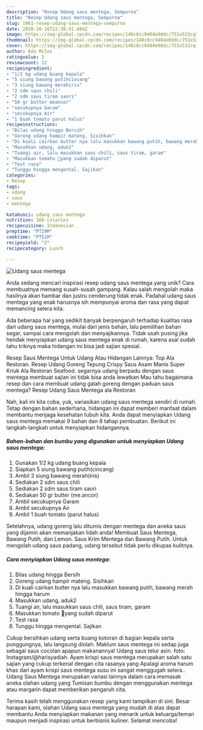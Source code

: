```yaml
---
description: "Resep Udang saus mentega, Sempurna"
title: "Resep Udang saus mentega, Sempurna"
slug: 1961-resep-udang-saus-mentega-sempurna
date: 2020-10-16T22:38:41.684Z
image: https://img-global.cpcdn.com/recipes/140c0cc9484e0ddc/751x532cq70/udang-saus-mentega-foto-resep-utama.jpg
thumbnail: https://img-global.cpcdn.com/recipes/140c0cc9484e0ddc/751x532cq70/udang-saus-mentega-foto-resep-utama.jpg
cover: https://img-global.cpcdn.com/recipes/140c0cc9484e0ddc/751x532cq70/udang-saus-mentega-foto-resep-utama.jpg
author: Ada Miles
ratingvalue: 3
reviewcount: 12
recipeingredient:
- "1/2 kg udang buang kepala"
- "5 siung bawang putihcincang"
- "3 siung bawang merahiris"
- "2 sdm saus chili"
- "2 sdm saus tiram saori"
- "50 gr butter meancor"
- "secukupnya Garam"
- "secukupnya Air"
- "1 buah tomato parut halus"
recipeinstructions:
- "Bilas udang hingga Bersih"
- "Goreng udang hampir mateng. Sisihkan"
- "Di kuali cairkan butter nya lalu masukkan bawang putih, bawang merah hingga harum"
- "Masukkan udang, aduk2"
- "Tuangi air, lalu masukkan saus chili, saus tiram, garam"
- "Masukkan tomato 🍅yang sudah diparut"
- "Test rasa"
- "Tunggu hingga mengental. Sajikan"
categories:
- Resep
tags:
- udang
- saus
- mentega

katakunci: udang saus mentega 
nutrition: 168 calories
recipecuisine: Indonesian
preptime: "PT29M"
cooktime: "PT51M"
recipeyield: "2"
recipecategory: Lunch

---
```



![Udang saus mentega](https://img-global.cpcdn.com/recipes/140c0cc9484e0ddc/751x532cq70/udang-saus-mentega-foto-resep-utama.jpg)

Anda sedang mencari inspirasi resep udang saus mentega yang unik? Cara membuatnya memang susah-susah gampang. Kalau salah mengolah maka hasilnya akan hambar dan justru cenderung tidak enak. Padahal udang saus mentega yang enak harusnya sih mempunyai aroma dan rasa yang dapat memancing selera kita.

Ada beberapa hal yang sedikit banyak berpengaruh terhadap kualitas rasa dari udang saus mentega, mulai dari jenis bahan, lalu pemilihan bahan segar, sampai cara mengolah dan menyajikannya. Tidak usah pusing jika hendak menyiapkan udang saus mentega enak di rumah, karena asal sudah tahu triknya maka hidangan ini bisa jadi sajian spesial.

Resep Saus Mentega Untuk Udang Atau Hidangan Lainnya: Top Ala Restoran. Resep Udang Goreng Tepung Crispy Saus Asam Manis Super Kriuk Ala Restoran Seafood. segarnya udang berpadu dengan saus mentega membuat sajian ini tidak bisa anda lewatkan Mau tahu bagaimana resep dan cara membuat udang galah goreng dengan paduan saus mentega? Resep Udang Saus Mentega ala Restoran


Nah, kali ini kita coba, yuk, variasikan udang saus mentega sendiri di rumah. Tetap dengan bahan sederhana, hidangan ini dapat memberi manfaat dalam membantu menjaga kesehatan tubuh kita. Anda dapat menyiapkan Udang saus mentega memakai 9 bahan dan 8 tahap pembuatan. Berikut ini langkah-langkah untuk menyiapkan hidangannya.

<!--inarticleads1-->

##### Bahan-bahan dan bumbu yang digunakan untuk menyiapkan Udang saus mentega:

1. Gunakan 1/2 kg udang buang kepala
1. Siapkan 5 siung bawang putih(cincang)
1. Ambil 3 siung bawang merah(iris)
1. Sediakan 2 sdm saus chili
1. Sediakan 2 sdm saus tiram saori
1. Sediakan 50 gr butter (me.ancor)
1. Ambil secukupnya Garam
1. Ambil secukupnya Air
1. Ambil 1 buah tomato (parut halus)


Setelahnya, udang goreng lalu ditumis dengan mentega dan aneka saus yang dijamin akan memanjakan lidah anda! Membuat Saus Mentega, Bawang Putih, dan Lemon. Saus Krim Mentega dan Bawang Putih. Untuk mengolah udang saus padang, udang tersebut tidak perlu dikupas kulitnya. 

<!--inarticleads2-->

##### Cara menyiapkan Udang saus mentega:

1. Bilas udang hingga Bersih
1. Goreng udang hampir mateng. Sisihkan
1. Di kuali cairkan butter nya lalu masukkan bawang putih, bawang merah hingga harum
1. Masukkan udang, aduk2
1. Tuangi air, lalu masukkan saus chili, saus tiram, garam
1. Masukkan tomato 🍅yang sudah diparut
1. Test rasa
1. Tunggu hingga mengental. Sajikan


Cukup bersihkan udang serta buang kotoran di bagian kepala serta punggungnya, lalu langsung diolah. Maklum saus mentega ini sedap juga sebagai saus cocolan apapun makanannya! Udang saus telur asin. foto: Instagram/@harisyadiah. Ayam krispi saus mentega merupakan salah satu sajian yang cukup terkenal dengan cita rasanya yang Apalagi aroma harum khas dari ayam krispi saus mentega susu ini sangat menggugah selera.. Udang Saus Mentega merupakan variasi lainnya dalam cara memasak aneka olahan udang yang Tumisan bumbu dengan menggunakan mentega atau margarin dapat memberikan pengaruh cita. 

Terima kasih telah menggunakan resep yang kami tampilkan di sini. Besar harapan kami, olahan Udang saus mentega yang mudah di atas dapat membantu Anda menyiapkan makanan yang menarik untuk keluarga/teman maupun menjadi inspirasi untuk berbisnis kuliner. Selamat mencoba!
